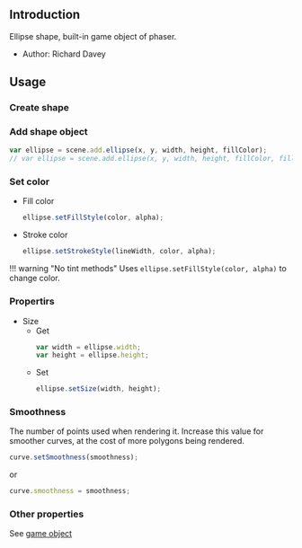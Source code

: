 ## Introduction

Ellipse shape, built-in game object of phaser.

- Author: Richard Davey

## Usage

### Create shape

### Add shape object

```javascript
var ellipse = scene.add.ellipse(x, y, width, height, fillColor);
// var ellipse = scene.add.ellipse(x, y, width, height, fillColor, fillAlpha);
```

### Set color

- Fill color
    ```javascript
    ellipse.setFillStyle(color, alpha);
    ```
- Stroke color
    ```javascript
    ellipse.setStrokeStyle(lineWidth, color, alpha);
    ```

!!! warning "No tint methods"
    Uses `ellipse.setFillStyle(color, alpha)` to change color.

### Propertirs

- Size
    - Get
        ```javascript
        var width = ellipse.width;
        var height = ellipse.height;
        ```
    - Set
        ```javascript
        ellipse.setSize(width, height);
        ```
### Smoothness

The number of points used when rendering it. Increase this value for smoother curves, at the cost of more polygons being rendered.

```javascript
curve.setSmoothness(smoothness);
```
or
```javascript
curve.smoothness = smoothness;
```

### Other properties

See [game object](gameobject.md)
